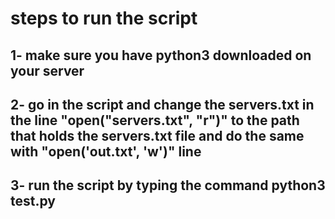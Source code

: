 # steps to run the script
## 1- make sure you have python3 downloaded on your server
## 2- go in the script and change the servers.txt in the line  "open("servers.txt", "r")" to the path that holds the servers.txt file and do the same with "open('out.txt', 'w')" line
## 3- run the script by typing the command  python3 test.py